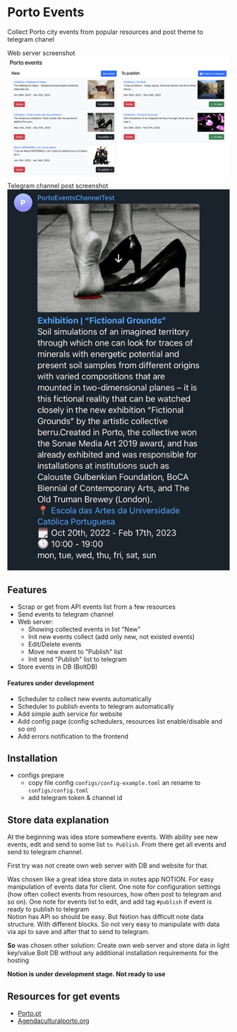 Porto Events
====

Collect Porto city events from popular resources and post theme to telegram chanel

Web server screenshot
![screenshot-web-server.jpg](screenshot-web-server.jpg)
Telegram channel post screenshot
![screenshot-telegram-post.jpg](screenshot-telegram-post.jpg)

## Features
- Scrap or get from API events list from a few resources
- Send events to telegram channel
- Web server: 
  - Showing collected events in list "New"
  - Init new events collect (add only new, not existed events)
  - Edit/Delete events
  - Move new event to "Publish" list
  - Init send "Publish" list to telegram
- Store events in DB (BoltDB)

#### Features under development
- Scheduler to collect new events automatically  
- Scheduler to publish events to telegram automatically  
- Add simple auth service for website
- Add config page (config schedulers, resources list enable/disable and so on)
- Add errors notification to the frontend

## Installation
- configs prepare
  - copy file config `configs/config-example.toml` an rename to `configs/config.toml`
  - add telegram token & channel id

## Store data explanation
At the beginning was idea store somewhere events. With ability see new events, edit and send to some list `to Publish`. From there get all events and send to telegram channel.

First try was not create own web server with DB and website for that.

Was chosen like a great idea store data in notes app NOTION. For easy manipulation of events data for client.
One note for configuration settings (how often collect events from resources, how often post to telegram and so on). 
One note for events list to edit, and add tag `#publish` if event is ready to publish to telegram  
Notion has APi so should be easy. But Notion has difficult note data structure. With different blocks. So not very easy to manipulate with data via api to save and after that to send to telegram.

**So** was chosen other solution: Create own web server and store data in light key/value Bolt DB without any additional installation requirements for the hosting


**Notion is under development stage. Not ready to use**

## Resources for get events
* [Porto.pt](https://www.porto.pt/en/events)
* [Agendaculturalporto.org](https://agendaculturalporto.org/agenda-maus-habitos-porto)
